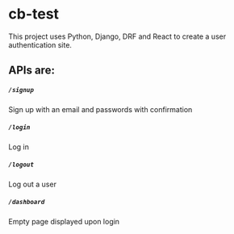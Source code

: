 # cb-test

This project uses Python, Django, DRF and React to create a user authentication site. 

## APIs are:
##### `/signup`
Sign up with an email and passwords with confirmation
##### `/login`
Log in
##### `/logout`
Log out a user
##### `/dashboard`
Empty page displayed upon login

